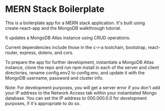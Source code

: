 # MERN Stack Boilerplate

This is a boilerplate app for a MERN stack application. It's built using create-react-app and the MongoDB walkthrough tutorial.

It updates a MongoDB Atlas instance using CRUD operations.

Current dependencies include those in the c-r-a toolchain, bootstrap, react-router, express, dotenv, and cors.

To prepare the app for further development, instantiate a MongoDB Atlas instance, clone the repo and run npm install in each of the server and client directories, rename config.env2 to config.env, and update it with the MongoDB username, password and cluster info.

Note: For development purposes, you will get a server error if you don't add your IP address to the Network Access tab within your instantiated Mongo database. You can set the IP address to 000.000.0.0 for development purposes, if it's appropriate to do so.
